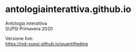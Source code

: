# antologiainterattiva.github.io  
Antologia interattiva   
SUPSI Primavera 2020  

Versione live:  
https://ixd-supsi.github.io/quantifiedme   
